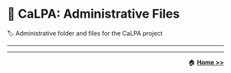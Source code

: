 # :open_file_folder: CaLPA: Administrative Files

:label: Administrative folder and files for the CaLPA project

----


----

<div align="right">

:house: [**Home >>**](../)
</div>

